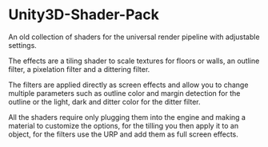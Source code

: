 # Unity3D-Shader-Pack
An old collection of shaders for the universal render pipeline with adjustable settings.

The effects are a tiling shader to scale textures for floors or walls, an outline filter, a pixelation filter and a dittering filter.

The filters are applied directly as screen effects and allow you to change multiple parameters such as outline color and margin detection for the outline or the light, dark and ditter color for the ditter filter.

All the shaders require only plugging them into the engine and making a material to customize the options, for the tilling you then apply it to an object, for the filters use the URP and add them as full screen effects.
